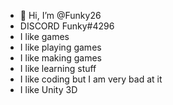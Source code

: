 - 👋 Hi, I’m @Funky26
- DISCORD     Funky#4296
- I like games
- I like playing games
- I like making games 
- I like learning stuff
- I like coding but I am very bad at it
- I like Unity 3D

<!---
Funky26/Funky26 is a ✨ special ✨ repository because its `README.md` (this file) appears on your GitHub profile.
You can click the Preview link to take a look at your changes.
--->
